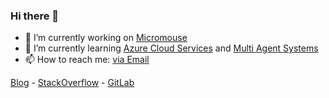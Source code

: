 ### Hi there 👋
- 🔭 I’m currently working on [Micromouse](https://en.wikipedia.org/wiki/Micromouse)
- 🌱 I’m currently learning [Azure Cloud Services](https://azure.microsoft.com/) and [Multi Agent Systems](https://en.wikipedia.org/wiki/Multi-agent_system)
- 📫 How to reach me: [via Email](mailto:tjark@cohpro.de)

[Blog](https://medium.com/@tjark.prokoph) - 
[StackOverflow](https://stackoverflow.com/users/22791124/tjark-prokoph) - 
[GitLab](https://gitlab.com/tjarkpr)
